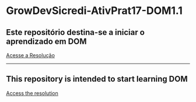 # GrowDevSicredi-AtivPrat17-DOM1.1
## Este repositório destina-se a iniciar o aprendizado em DOM
[Acesse a Resolução](https://pablogarcia48.github.io/GrowDevSicredi-AtivPrat17-DOM1.1/)

-------------------------------------------------------

## This repository is intended to start learning DOM
[Access the resolution](https://pablogarcia48.github.io/GrowDevSicredi-AtivPrat17-DOM1.1/)
